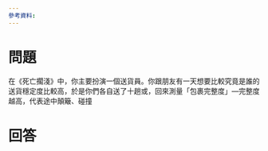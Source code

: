 ```yaml
---
參考資料:
---
```

# 問題
在《死亡擱淺》中，你主要扮演一個送貨員。你跟朋友有一天想要比較究竟是誰的送貨穩定度比較高，於是你們各自送了十趟或，回來測量「包裹完整度」—完整度越高，代表途中顛簸、碰撞
# 回答